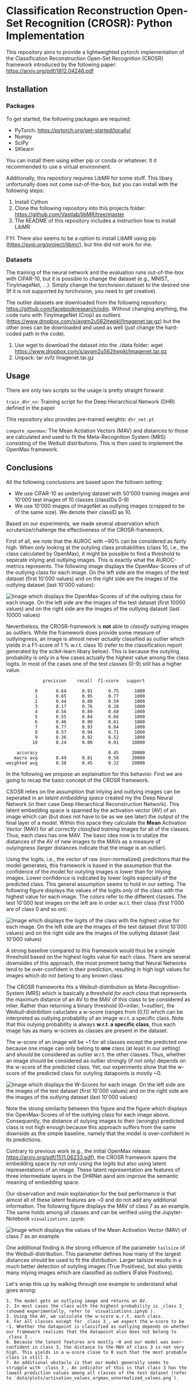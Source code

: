 # Classification Reconstruction Open-Set Recognition (CROSR): Python Implementation

This repository aims to provide a lightweighted pytorch implementation of the Classification Reconstruction Open-Set Recognition (CROSR) framework introduced by the following paper: https://arxiv.org/pdf/1812.04246.pdf

## Installation

### Packages

To get started, the following packages are required:

- PyTorch: https://pytorch.org/get-started/locally/
- Numpy
- SciPy
- SKlearn

You can install them using either pip or conda or whatever. It it recommended to use a virtual environment.

Additionally, this repository requires LibMR for some stuff. This libary unfortunally does not come out-of-the-box, but you can install with the following steps:

1. Install Cython 
2. Clone the following repository into this projects folder: https://github.com/Vastlab/libMR/tree/master
3. The README of this repository includes a instruction how to install LibMR

FYI: There also seems to be a option to install LibMR using pip (https://pypi.org/project/libmr/), but this did not work for me.

### Datasets

The training of the neural network and the evaluation runs out-of-the-box with CIFAR-10, but it is possible to change the dataset (e.g., MNIST, TinyImageNet, ...). Simply change the torchvision.dataset to the desired one (If it is not supported by torchvision, you need to get creative).

The outlier datasets are downloaded from the following repository: https://github.com/facebookresearch/odin. Without changing anything, the code runs with TinyImageNet (Crop) as outliers (https://www.dropbox.com/s/avgm2u562itwpkl/Imagenet.tar.gz) but the other ones can be downloaded and used as well (just change the hard-coded path in the code).

1. Use wget to download the dataset into the ./data folder: wget https://www.dropbox.com/s/avgm2u562itwpkl/Imagenet.tar.gz 
2. Unpack: tar xvfz Imagenet.tar.gz

## Usage

There are only two scripts so the usage is pretty straight forward:

`train_dhr_nn`: Training script for the Deep Hierarchical Network (DHR) defined in the paper

This repository also provides pre-trained weights: `dhr_net.pt`

`compute_openmax`: The Mean Actiation Vectors (MAV) and distances to those are calculated and used to fit the Meta-Recognition System (MRS) consisting of the Weibull distributions. This is then used to implement the OpenMax framework.

## Conclusions

All the following conclusions are based upon the followin setting:
- We use CIFAR-10 as underlying dataset with 50'000 training images and 10'000 test images of 10 classes (classIDs 0-9)
- We use 10'000 images of ImageNet as outlying images (cropped to be of the same size). We denote their classID as 10.

Based on our experiments, we made several observation which scrutanize/challenge the effectiveness of the CROSR-framework. 

First of all, we note that the AUROC with ~90% can be considered as fairly high. When _only_ looking at the outyling class probabilities (class 10, i.e., the class calculated by OpenMax), it might be possible to find a threshold to seperate inlying and outlying images. This is exactly what the AUROC-metrics represents. The following image displays the OpenMax-Scores of of the outlying class for each image. On the left side are the images of the test dataset (first 10'000 values) and on the right side are the images of the outlying dataset (last 10'000 values):

![Image which displays the OpenMax-Scores of of the outlying class for each image. On the left side are the images of the test dataset (first 10000 values) and on the right side are the images of the outlying dataset (last 10000 values)](data/plots/openmax_scores_maxpool_100_softmax_before.png)

Nevertheless, the CROSR-framework is **not** able to _classify_ outlying images as outliers. While the framework does provide some measure of outlyingness, an image is almost never _actually_ classified as outlier which yields in a F1-score of 1 % w.r.t. class 10 (refer to the classification report generated by the scikit-learn libary below). This is because the outyling probability is only in a few cases actually the highest value among the class logits. In most of the cases one of the test classes (0-9) still has a higher value. 

```
              precision    recall  f1-score   support

           0       0.64      0.91      0.75      1000
           1       0.65      0.95      0.77      1000
           2       0.44      0.88      0.59      1000
           3       0.17      0.76      0.28      1000
           4       0.56      0.89      0.68      1000
           5       0.55      0.84      0.66      1000
           6       0.46      0.90      0.61      1000
           7       0.77      0.93      0.84      1000
           8       0.57      0.94      0.71      1000
           9       0.36      0.92      0.52      1000
          10       0.24      0.00      0.01     10000

    accuracy                           0.45     20000
   macro avg       0.49      0.81      0.58     20000
weighted avg       0.38      0.45      0.32     20000
```

In the following we propose an explaination for this behavior. First we are going to recap the basic concept of the CROSR framework.

CSOSR relies on the assumption that inlying and outlying images can be seperated in an _latent embedding space_ created my the Deep Neural Network (in their case Deep Hierarchical Reconstruction Network). This latent embedding space is spanned by the activation vector (AV) of an image which can (but does not have to be as we see later) the output of the final layer of a model. Within this space they calculate the **Mean** Activation Vector (MAV) for all _correctly classfied training_ images for all of the classes. Thus, each class has one MAV. The basic idea now is to utalize the distances of the AV of new images to the MAVs as a measure of oulyingness (larger distances indicate that the image is an outlier).  

Using the logits, i.e., the vector of raw (non-normalized) predictions that the model generates, this framework is based in the assumption that the confidence of the model for outyling images is lower than for inlying images. Lower confidence is indicated by lower logits especially of the predicted class. This general assumption seems to hold in our setting. The following figure displays the values of the logits _only_ of the class with the highest value for each image. The colors refer to the different classes. The test 10'000 test images on the left are in order w.r.t. their class (first 1'000 are of class 0 and so on):

![Image which displays the logits  of the class with the highest value for each image. On the left side are the images of the test dataset (first 10'000 values) and on the right side are the images of the outlying dataset (last 10'000 values)](data/plots/activation_values_argmax_unnormalized_values.png)

A strong baseline compared to this framework would thus be a simple threshold based on the highest logits value for each class. There are several downsides of this approach, the most proment being that Neural Networks tend to be over-confident in their prediction, resulting in high logit values for images which do not belong to any known class.

The CROSR frameworks fits a Weibull-distribution as Meta-Recognition-System (MRS) which is basically a threshold _for each class_ that represents the maximum distance of an AV to the MAV of this class to be considered as inlier. Rather than returning a binary threshold (0=inlier; 1=outlier), the Weibull-distribition caluclates a w-score (ranges from [0,1]) which can be interpreted as outlying probability of an image w.r.t. a specific class. Note that this oulying probability is always **w.r.t. a specific class**, thus each image has as many w-scores as classes are present in the dataset.

The w-score of an image will be ~1 for all classes except the predicted one because one image can only belong to **one** class (at least in our setting) and _should_ be considered as outlier w.r.t. the other classes. Thus, whether an image should be considered as outlier strongly (if not only) depends on the w-score of the predicted class. Yet, our experiments show that the w-score of the predicted class for outyling datapoints is mostly ~0.

![Image which displays the W-Scores for each image. On the left side are the images of the test dataset (first 10'000 values) and on the right side are the images of the outlying dataset (last 10'000 values)](data/plots/w_score_values_pred_class.png)

Note the strong similarity between this figure and the figure which displays the OpenMax-Scores of of the outlying class for each image above. Consequently, the distance of oulying images to their (wrongly) predicted class is not high enough because this approach suffers from the same downside as the simple baseline, namely that the model is over-confident in its predictions.

Contrary to previous work (e.g., the initial OpenMax release: https://arxiv.org/pdf/1511.06233.pdf), the CROSR framework spans the embedding space by _not only_ using the logits but also using latent representations of an image. These latent representation are features of three intermediate layers in the DHRNet aand aim improve the semantic meaning of embedding space.

Our observation and main explaination for the bad performance is that almost all of these latent features are ~0 and do not add any additional information. The following figure displays the MAV of class 7 as an example. The same holds among all classes and can be verified using the Jupyter-Notebook `visualizations.ipynb`:

![Image which displays the values of the Mean Activation Vector (MAV) of class 7 as an example](data/plots/mav_class_7.png)

One additional finding is the strong influence of the parameter `tailsize` of the Weibull-distribution. This parameter defines how many of the largest distances should be used to fit the distrbution. Larger tailsize results in a much better detection of outyling images (True Positives), but also yields many inlying images which are classified as outliers (False Positives).

Let's wrap this up by walking through one example to understand what goes wrong:

    1. The model gets an outlying image and returns an AV. 
    2. In most cases the class with the highest probability is _class 3_ (showed experimentally, refer to `visualizations.ipnyb`). 
    3. Using the AV, we calculate the w-score w.r.t. each class. 
    4. For all classes except for _class 3_, we expect the w-score to be ~1. Whether the datapoint is classified as outlying depends on whether our framework realizes that the datapoint also does not belong to _class 3_. 
    6. Because the latent features are mostly ~0 and our model was over-confident in class 3, the distance to the MAV of class 3 is not very high. This yields in a w-score close to 0 such that the most probable class is still 3.
    7. An additional obstacle is that our model generally seems to struggle with _class 3_. An indicator of this is that class 3 has the lowest prediction values among all classes of the test dataset (refer to `data/plots/activation_values_argmax_unnormalized_values.png`).